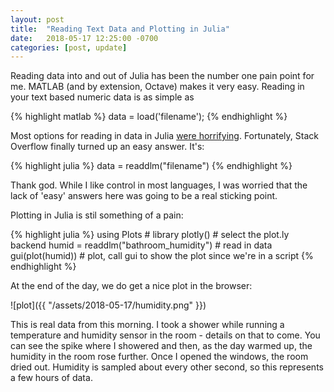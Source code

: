 ```yaml
---
layout: post
title:  "Reading Text Data and Plotting in Julia"
date:   2018-05-17 12:25:00 -0700
categories: [post, update]
---
```


Reading data into and out of Julia has been the number one pain point for me. MATLAB (and by extension,
Octave) makes it very easy. Reading in your text based numeric data is as simple as

{% highlight matlab %}
data = load('filename');
{% endhighlight %}

Most options for reading in data in Julia [were horrifying](https://en.wikibooks.org/wiki/Introducing_Julia/Working_with_text_files). Fortunately, 
Stack Overflow finally turned up an easy answer. It's:

{% highlight julia %}
data = readdlm("filename")
{% endhighlight %}

Thank god. While I like control in most languages, I was worried that the lack of 'easy' answers here was going
to be a real sticking point.

Plotting in Julia is stil something of a pain:

{% highlight julia %}
using Plots # library
plotly() # select the plot.ly backend
humid = readdlm("bathroom_humidity") # read in data
gui(plot(humid)) # plot, call gui to show the plot since we're in a script
{% endhighlight %}

At the end of the day, we do get a nice plot in the browser:

![plot]({{ "/assets/2018-05-17/humidity.png" }})

This is real data from this morning. I took a shower while running a temperature 
and humidity sensor in the room - details on that to come. You can see the spike 
where I showered and then, as the day warmed up, the humidity in the room rose 
further. Once I opened the windows, the room dried out. Humidity is sampled about 
every other second, so this represents a few hours of data.

